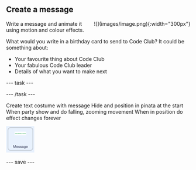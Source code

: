 ## Create a message

<div style="display: flex; flex-wrap: wrap">
<div style="flex-basis: 200px; flex-grow: 1; margin-right: 15px;">
Write a message and animate it using motion and colour effects. 
</div>
<div>
![](images/image.png){:width="300px"}
</div>
</div>

What would you write in a birthday card to send to Code Club? It could be something about:
+ Your favourite thing about Code Club
+ Your fabulous Code Club leader
+ Details of what you want to make next

--- task ---



--- /task ---

Create text costume with message
Hide and position in pinata at the start
When party show and do falling, zooming movement
When in position do effect changes forever

![The message sprite icon](images/message-sprite.png)

--- save ---